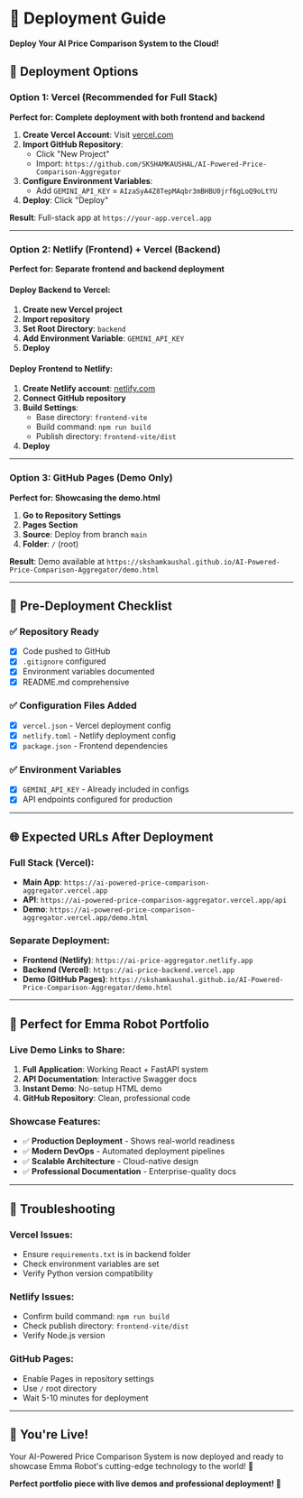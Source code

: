 # 🚀 Deployment Guide

**Deploy Your AI Price Comparison System to the Cloud!**

## 🎯 Deployment Options

### Option 1: Vercel (Recommended for Full Stack)
**Perfect for: Complete deployment with both frontend and backend**

1. **Create Vercel Account**: Visit [vercel.com](https://vercel.com)
2. **Import GitHub Repository**: 
   - Click "New Project"
   - Import: `https://github.com/SKSHAMKAUSHAL/AI-Powered-Price-Comparison-Aggregator`
3. **Configure Environment Variables**:
   - Add `GEMINI_API_KEY` = `AIzaSyA4Z8TepMAqbr3mBHBU0jrf6gLoQ9oLtYU`
4. **Deploy**: Click "Deploy"

**Result**: Full-stack app at `https://your-app.vercel.app`

---

### Option 2: Netlify (Frontend) + Vercel (Backend)
**Perfect for: Separate frontend and backend deployment**

#### Deploy Backend to Vercel:
1. **Create new Vercel project**
2. **Import repository**
3. **Set Root Directory**: `backend`
4. **Add Environment Variable**: `GEMINI_API_KEY`
5. **Deploy**

#### Deploy Frontend to Netlify:
1. **Create Netlify account**: [netlify.com](https://netlify.com)
2. **Connect GitHub repository**
3. **Build Settings**:
   - Base directory: `frontend-vite`
   - Build command: `npm run build`
   - Publish directory: `frontend-vite/dist`
4. **Deploy**

---

### Option 3: GitHub Pages (Demo Only)
**Perfect for: Showcasing the demo.html**

1. **Go to Repository Settings**
2. **Pages Section**
3. **Source**: Deploy from branch `main`
4. **Folder**: `/` (root)

**Result**: Demo available at `https://skshamkaushal.github.io/AI-Powered-Price-Comparison-Aggregator/demo.html`

---

## 🔧 Pre-Deployment Checklist

### ✅ **Repository Ready**
- [x] Code pushed to GitHub
- [x] `.gitignore` configured
- [x] Environment variables documented
- [x] README.md comprehensive

### ✅ **Configuration Files Added**
- [x] `vercel.json` - Vercel deployment config
- [x] `netlify.toml` - Netlify deployment config
- [x] `package.json` - Frontend dependencies

### ✅ **Environment Variables**
- [x] `GEMINI_API_KEY` - Already included in configs
- [x] API endpoints configured for production

---

## 🌐 Expected URLs After Deployment

### Full Stack (Vercel):
- **Main App**: `https://ai-powered-price-comparison-aggregator.vercel.app`
- **API**: `https://ai-powered-price-comparison-aggregator.vercel.app/api`
- **Demo**: `https://ai-powered-price-comparison-aggregator.vercel.app/demo.html`

### Separate Deployment:
- **Frontend (Netlify)**: `https://ai-price-aggregator.netlify.app`
- **Backend (Vercel)**: `https://ai-price-backend.vercel.app`
- **Demo (GitHub Pages)**: `https://skshamkaushal.github.io/AI-Powered-Price-Comparison-Aggregator/demo.html`

---

## 🎯 Perfect for Emma Robot Portfolio

### **Live Demo Links to Share:**
1. **Full Application**: Working React + FastAPI system
2. **API Documentation**: Interactive Swagger docs
3. **Instant Demo**: No-setup HTML demo
4. **GitHub Repository**: Clean, professional code

### **Showcase Features:**
- ✅ **Production Deployment** - Shows real-world readiness
- ✅ **Modern DevOps** - Automated deployment pipelines
- ✅ **Scalable Architecture** - Cloud-native design
- ✅ **Professional Documentation** - Enterprise-quality docs

---

## 🔧 Troubleshooting

### **Vercel Issues:**
- Ensure `requirements.txt` is in backend folder
- Check environment variables are set
- Verify Python version compatibility

### **Netlify Issues:**
- Confirm build command: `npm run build`
- Check publish directory: `frontend-vite/dist`
- Verify Node.js version

### **GitHub Pages:**
- Enable Pages in repository settings
- Use `/` root directory
- Wait 5-10 minutes for deployment

---

## 🎉 You're Live!

Your AI-Powered Price Comparison System is now deployed and ready to showcase Emma Robot's cutting-edge technology to the world! 🚀

**Perfect portfolio piece with live demos and professional deployment! 🎯**
